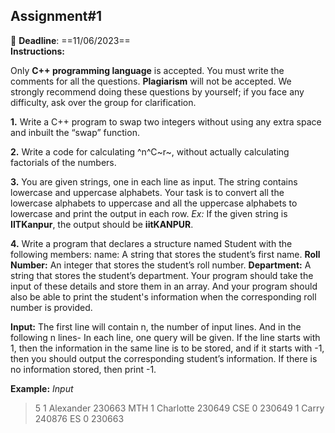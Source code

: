 ## Assignment#1  

:mega: **Deadline**: ==11/06/2023==  
**Instructions:**  

Only **C++ programming language** is accepted.
 You must write the comments for all the questions.
 **Plagiarism** will not be accepted.
 We strongly recommend doing these questions by yourself; if you face any difficulty,  ask over the group for clarification.  

**1.**  Write a C++ program to swap two integers without using any extra space and inbuilt the “swap” function.


**2.** Write a code for calculating ^n^C~r~, without actually calculating factorials of the numbers.


**3.** You are given strings, one in each line as input. The string contains lowercase and uppercase alphabets. Your task is to convert all the lowercase alphabets to uppercase and all the uppercase alphabets to lowercase and print the output in each row.
*Ex:* If the given string is **IITKanpur**, the output should be **iitKANPUR**.


**4.** Write a program that declares a structure named Student with the following members: name: A string that stores the student’s first name.
**Roll Number:** An integer that stores the student’s roll number. 
**Department:** A string that stores the student’s department.
Your program should take the input of these details and store them in an array. And your program should also be able to print the student's information when the corresponding roll number is provided.

**Input:**
The first line will contain n, the number of input lines. And in the following n lines-
In each line, one query will be given.
If the line starts with 1, then the information in the same line is to be stored, and if it starts with -1, then you should output the corresponding student’s information. If there is no information stored, then print -1.

**Example:**
*Input*
> 5
> 1 Alexander 230663 MTH
> 1 Charlotte 230649 CSE
> 0 230649
> 1 Carry 240876 ES
> 0 230663
>


